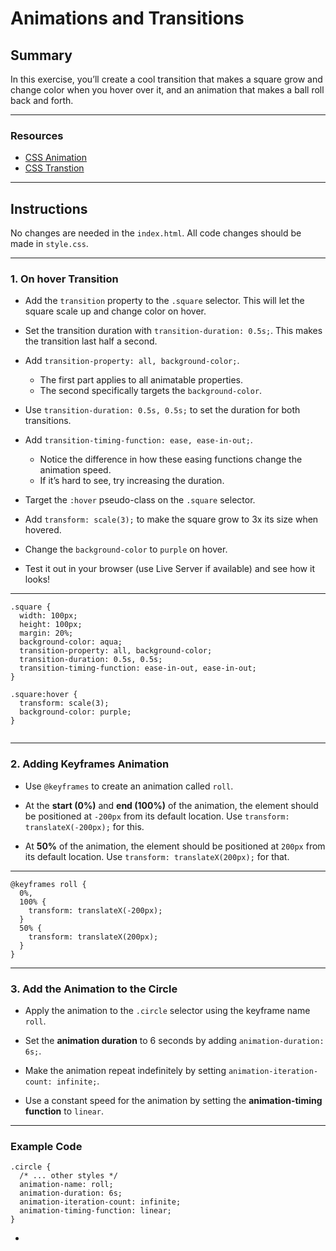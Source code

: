 # **Animations and Transitions**

## **Summary**

In this exercise, you’ll create a cool transition that makes a square grow and change color when you hover over it, and an animation that makes a ball roll back and forth.

---

### **Resources**

- [CSS Animation](https://developer.mozilla.org/en-US/docs/Web/CSS/animation)
- [CSS Transtion](https://developer.mozilla.org/en-US/docs/Web/CSS/transition)

---

## **Instructions**

No changes are needed in the `index.html`. All code changes should be made in `style.css`.

---

### **1. On hover Transition**

- Add the `transition` property to the `.square` selector. This will let the square scale up and change color on hover.

- Set the transition duration with `transition-duration: 0.5s;`. This makes the transition last half a second.

- Add `transition-property: all, background-color;`.

  - The first part applies to all animatable properties.
  - The second specifically targets the `background-color`.

- Use `transition-duration: 0.5s, 0.5s;` to set the duration for both transitions.

- Add `transition-timing-function: ease, ease-in-out;`.

  - Notice the difference in how these easing functions change the animation speed.
  - If it’s hard to see, try increasing the duration.

- Target the `:hover` pseudo-class on the `.square` selector.

- Add `transform: scale(3);` to make the square grow to 3x its size when hovered.

- Change the `background-color` to `purple` on hover.

- Test it out in your browser (use Live Server if available) and see how it looks!

---

```
.square {
  width: 100px;
  height: 100px;
  margin: 20%;
  background-color: aqua;
  transition-property: all, background-color;
  transition-duration: 0.5s, 0.5s;
  transition-timing-function: ease-in-out, ease-in-out;
}

.square:hover {
  transform: scale(3);
  background-color: purple;
}


```

---

### **2. Adding Keyframes Animation**

- Use `@keyframes` to create an animation called `roll`.

- At the **start (0%)** and **end (100%)** of the animation, the element should be positioned at `-200px` from its default location. Use `transform: translateX(-200px);` for this.

- At **50%** of the animation, the element should be positioned at `200px` from its default location. Use `transform: translateX(200px);` for that.

---

```
@keyframes roll {
  0%,
  100% {
    transform: translateX(-200px);
  }
  50% {
    transform: translateX(200px);
  }
}
```

---

### **3. Add the Animation to the Circle**

- Apply the animation to the `.circle` selector using the keyframe name `roll`.

- Set the **animation duration** to 6 seconds by adding `animation-duration: 6s;`.

- Make the animation repeat indefinitely by setting `animation-iteration-count: infinite;`.

- Use a constant speed for the animation by setting the **animation-timing function** to `linear`.

---

### Example Code

```
.circle {
  /* ... other styles */
  animation-name: roll;
  animation-duration: 6s;
  animation-iteration-count: infinite;
  animation-timing-function: linear;
}
```

-
